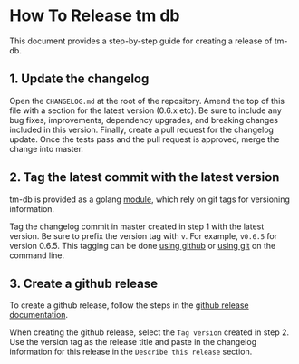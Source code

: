 # How To Release tm db

This document provides a step-by-step guide for creating a release of tm-db.

## 1. Update the changelog

Open the `CHANGELOG.md` at the root of the repository. 
Amend the top of this file with a section for the latest version (0.6.x etc).
Be sure to include any bug fixes, improvements, dependency upgrades, and breaking changes included in this version. 
Finally, create a pull request for the changelog update.
Once the tests pass and the pull request is approved, merge the change into master.

## 2. Tag the latest commit with the latest version

tm-db is provided as a golang [module](https://blog.golang.org/publishing-go-modules), which rely on git tags for versioning information. 

Tag the changelog commit in master created in step 1 with the latest version.
Be sure to prefix the version tag with `v`. For example, `v0.6.5` for version 0.6.5.
This tagging can be done [using github](https://docs.github.com/en/desktop/contributing-and-collaborating-using-github-desktop/managing-commits/managing-tags#creating-a-tag) or [using git](https://git-scm.com/book/en/v2/Git-Basics-Tagging) on the command line. 

## 3. Create a github release

To create a github release, follow the steps in the [github release documentation](https://docs.github.com/en/github/administering-a-repository/releasing-projects-on-github/managing-releases-in-a-repository#creating-a-release).

When creating the github release, select the `Tag version` created in step 2. 
Use the version tag as the release title and paste in the changelog information for this release in the `Describe this release` section.

